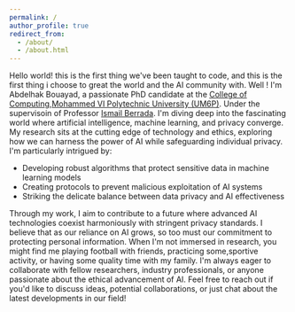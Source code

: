 ```yaml
---
permalink: /
author_profile: true
redirect_from: 
  - /about/
  - /about.html
---
```


Hello world! this is the first thing  we've been taught to code, and this is the first thing i choose to great the world and the AI community with. Well ! I'm Abdelhak Bouayad, a passionate PhD candidate at the [College of Computing](http://cc.um6p.ma),[Mohammed VI Polytechnic University (UM6P)](https://um6p.ma). Under the supervisoin of Professor [Ismail Berrada](https://exed.um6p.ma/teacher/pr-berrada-ismail/). I'm diving deep into the fascinating world where artificial intelligence, machine learning, and privacy converge.
My research sits at the cutting edge of technology and ethics, exploring how we can harness the power of AI while safeguarding individual privacy. I'm particularly intrigued by:

- Developing robust algorithms that protect sensitive data in machine learning models
- Creating  protocols to prevent malicious exploitation of AI systems
- Striking the delicate balance between data privacy and AI effectiveness

Through my work, I aim to contribute to a future where advanced AI technologies coexist harmoniously with stringent privacy standards. I believe that as our reliance on AI grows, so too must our commitment to protecting personal information.
When I'm not immersed in research, you might find me playing football with friends, practicing some,sportive activity, or having some quality time with my family.
I'm always eager to collaborate with fellow researchers, industry professionals, or anyone passionate about the ethical advancement of AI. Feel free to reach out if you'd like to discuss ideas, potential collaborations, or just chat about the latest developments in our field!
